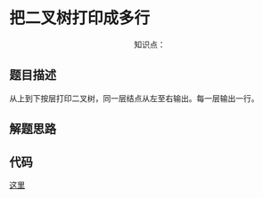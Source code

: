 # 把二叉树打印成多行

<center>知识点：</center>


## 题目描述
从上到下按层打印二叉树，同一层结点从左至右输出。每一层输出一行。
## 解题思路



## 代码

[这里](../Code/65.py)